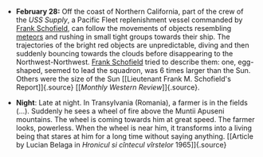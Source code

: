 ﻿

-   **February 28:** Off the coast of Northern California, part of the crew of the *USS Supply*, a Pacific Fleet replenishment vessel commanded by [Frank Schofield](SchofieldFrankH.html), can follow the movements of objects resembling [meteors](Meteore.html) and rushing in small tight groups towards their ship. The trajectories of the bright red objects are unpredictable, diving and then suddenly bouncing towards the clouds before disappearing to the Northwest-Northwest. [Frank Schofield](SchofieldFrankH.html) tried to describe them: one, egg-shaped, seemed to lead the squadron, was 6 times larger than the Sun. Others were the size of the Sun [\[Lieutenant Frank M. Schofield's Report\]]{.source} [\[*Monthly Western Review*\]]{.source}.


-   **Night**: Late at night. In Transylvania (Romania), a farmer is in
    the fields (\...). Suddenly he sees a wheel of fire above the
    Muntii Apuseni mountains. The wheel is coming towards him at great
    speed. The farmer looks, powerless. When the wheel is near him, it
    transforms into a living being that stares at him for a long time
    without saying anything. [\[Article by Lucian Belaga in *Hronicul si
    cîntecul vîrstelor* 1965\]]{.source}
